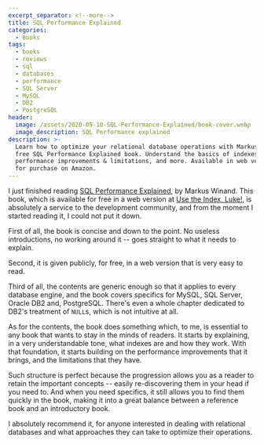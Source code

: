 ```yaml
---
excerpt_separator: <!--more-->
title: SQL Performance Explained
categories:
  - Books
tags:
  - books
  - reviews
  - sql
  - databases
  - performance
  - SQL Server
  - MySQL
  - DB2
  - PostgreSQL
header:
  image: /assets/2020-05-10-SQL-Performance-Explained/book-cover.webp
  image_description: SQL Performance explained
description: >-
  Learn how to optimize your relational database operations with Markus Winand's
  free SQL Performance Explained book. Understand the basics of indexes,
  performance improvements & limitations, and more. Available in web version &
  for purchase on Amazon.
---
```



I just finished reading [SQL Performance Explained](https://www.amazon.com/SQL-Performance-Explained-Markus-Winand/dp/3950307826/), by Markus Winand. This book, which is available for free in a web version at [Use the Index, Luke!](https://use-the-index-luke.com/), is absolutely a service to the development community, and from the moment I started reading it, I could not put it down.

<!--more-->

First of all, the book is concise and down to the point. No useless introductions, no working around it -- goes straight to what it needs to explain.

Second, it is given publicly, for free, in a web version that is very easy to read.

Third of all, the contents are generic enough so that it applies to every database engine, and the book covers specifics for MySQL, SQL Server, Oracle DB2 and, PostgreSQL. There's even a whole chapter dedicated to DB2's treatment of `NULL`s, which is not intuitive at all.

As for the contents, the book does something which, to me, is essential to any book that wants to stay in the minds of readers. It starts by explaining, in a very understandable tone, what indexes are and how they work. With that foundation, it starts building on the performance improvements that it brings, and the limitations that they have.

Such structure is perfect because the progression allows you as a reader to retain the important concepts -- easily re-discovering them in your head if you need to. And when you need specifics, it still allows you to find them quickly in the book, making it into a great balance between a reference book and an introductory book.

I absolutely recommend it, for anyone interested in dealing with relational databases and what approaches they can take to optimize their operations.